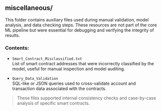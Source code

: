 ## miscellaneous/

This folder contains auxiliary files used during manual validation, model analysis, and data checking steps. These resources are not part of the core ML pipeline but were essential for debugging and verifying the integrity of results.

### Contents:

- `Smart_Contract_Misclassified.txt`  
  List of smart contract addresses that were incorrectly classified by the model, useful for manual inspection and model auditing.

- `Query_Data_Validation`  
  SQL-like or JSON queries used to cross-validate account and transaction data associated with the contracts.

> These files supported internal consistency checks and case-by-case analysis of specific smart contracts.
